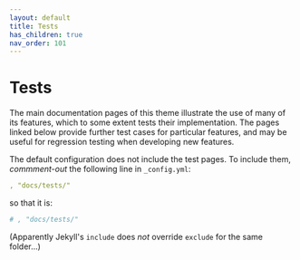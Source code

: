 ```yaml
---
layout: default
title: Tests
has_children: true
nav_order: 101
---
```


# Tests

 The main documentation pages of this theme illustrate the use of many of its features, which to some extent tests their implementation. The pages linked below provide further test cases for particular features, and may be useful for regression testing when developing new features.
 
The default configuration does not include the test pages. To include them, *commment-out* the following line in `_config.yml`:

```yaml
, "docs/tests/"
```
so that it is:
```yaml
# , "docs/tests/"
```

(Apparently Jekyll's `include` does *not* override `exclude`  for the same folder...)
